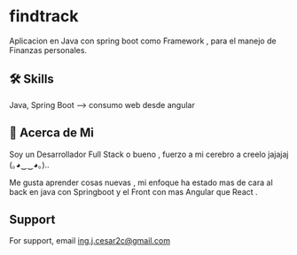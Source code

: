 # findtrack
Aplicacion en Java con spring boot como Framework , para el manejo de Finanzas personales.


## 🛠 Skills
Java, Spring Boot --> consumo web desde angular



## 🚀 Acerca de Mi
Soy un Desarrollador Full Stack o bueno , fuerzo a mi cerebro a creelo jajajaj  (｡◕‿‿◕｡)..

Me gusta aprender cosas nuevas , mi enfoque ha estado mas de cara al back en java con Springboot y el Front con mas Angular que React .



## Support

For support, email ing.j.cesar2c@gmail.com 
